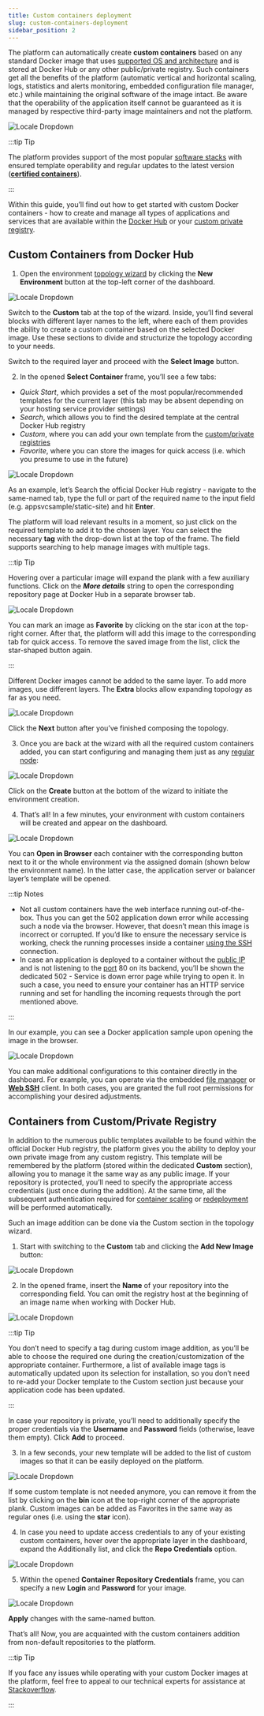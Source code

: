 ```yaml
---
title: Custom containers deployment
slug: custom-containers-deployment
sidebar_position: 2
---
```


The platform can automatically create **custom containers** based on any standard Docker image that uses [supported OS and architecture](/docs/container/container-image-requirements) and is stored at Docker Hub or any other public/private registry. Such containers get all the benefits of the platform (automatic vertical and horizontal scaling, logs, statistics and alerts monitoring, embedded configuration file manager, etc.) while maintaining the original software of the image intact. Be aware that the operability of the application itself cannot be guaranteed as it is managed by respective third-party image maintainers and not the platform.

![Locale Dropdown](./img/CustomContainersDeployment/01-paas-custom-container-images.png)

:::tip Tip

The platform provides support of the most popular [software stacks](/docs/quickstart/software-stack-versions) with ensured template operability and regular updates to the latest version (**[certified containers](/docs/container/container-deployment/certified-containers-deployment)**).

:::

Within this guide, you’ll find out how to get started with custom Docker containers - how to create and manage all types of applications and services that are available within the [Docker Hub](/docs/container/container-deployment/custom-containers-deployment) or your [custom private registry](/docs/container/container-deployment/custom-containers-deployment#containers-from-customprivate-registry).

## Custom Containers from Docker Hub

1. Open the environment [topology wizard](/docs/environment-management/setting-up-environment) by clicking the **New Environment** button at the top-left corner of the dashboard.

![Locale Dropdown](./img/CustomContainersDeployment/02-topology-wizard-custom-container.png)

Switch to the **Custom** tab at the top of the wizard. Inside, you’ll find several blocks with different layer names to the left, where each of them provides the ability to create a custom container based on the selected Docker image. Use these sections to divide and structurize the topology according to your needs.

Switch to the required layer and proceed with the **Select Image** button.

2. In the opened **Select Container** frame, you’ll see a few tabs:

- _Quick Start_, which provides a set of the most popular/recommended templates for the current layer (this tab may be absent depending on your hosting service provider settings)
- _Search_, which allows you to find the desired template at the central Docker Hub registry
- _Custom_, where you can add your own template from the [custom/private registries](/docs/container/container-deployment/custom-containers-deployment#containers-from-customprivate-registry)
- _Favorite_, where you can store the images for quick access (i.e. which you presume to use in the future)

![Locale Dropdown](./img/CustomContainersDeployment/03-wizard-search-for-image.png)

As an example, let’s Search the official Docker Hub registry - navigate to the same-named tab, type the full or part of the required name to the input field (e.g. appsvcsample/static-site) and hit **Enter**.

The platform will load relevant results in a moment, so just click on the required template to add it to the chosen layer. You can select the necessary **tag** with the drop-down list at the top of the frame. The field supports searching to help manage images with multiple tags.

:::tip Tip

Hovering over a particular image will expand the plank with a few auxiliary functions. Click on the **_More details_** string to open the corresponding repository page at Docker Hub in a separate browser tab.

<div style={{
    display:'flex',
    justifyContent: 'center',
    margin: '0 0 1rem 0'
}}>

![Locale Dropdown](./img/CustomContainersDeployment/04-docker-image-specifics.png)

</div>

You can mark an image as **Favorite** by clicking on the star icon at the top-right corner. After that, the platform will add this image to the corresponding tab for quick access. To remove the saved image from the list, click the star-shaped button again.

:::

Different Docker images cannot be added to the same layer. To add more images, use different layers. The **Extra** blocks allow expanding topology as far as you need.

<div style={{
    display:'flex',
    justifyContent: 'center',
    margin: '0 0 1rem 0'
}}>

![Locale Dropdown](./img/CustomContainersDeployment/05-build-environment-topology.png)

</div>

Click the **Next** button after you’ve finished composing the topology.

3. Once you are back at the wizard with all the required custom containers added, you can start configuring and managing them just as any [regular node](/docs/environment-management/setting-up-environment#configuring-nodes-resources-and-specifics):

![Locale Dropdown](./img/CustomContainersDeployment/06-create-custom-container-environment.png)

Сlick on the **Create** button at the bottom of the wizard to initiate the environment creation.

4. That’s all! In a few minutes, your environment with custom containers will be created and appear on the dashboard.

![Locale Dropdown](./img/CustomContainersDeployment/07-open-container-in-browser.png)

You can **Open in Browser** each container with the corresponding button next to it or the whole environment via the assigned domain (shown below the environment name). In the latter case, the application server or balancer layer’s template will be opened.

:::tip Notes

- Not all custom containers have the web interface running out-of-the-box. Thus you can get the 502 application down error while accessing such a node via the browser. However, that doesn’t mean this image is incorrect or corrupted. If you’d like to ensure the necessary service is working, check the running processes inside a container [using the SSH](/docs/container/custom-container-ssh-access) connection.
- In case an application is deployed to a container without the [public IP](/docs/application-setting/external-access-to-applications/public-ip) and is not listening to the [port](/docs/container/container-configuration/ports) 80 on its backend, you’ll be shown the dedicated 502 - Service is down error page while trying to open it. In such a case, you need to ensure your container has an HTTP service running and set for handling the incoming requests through the port mentioned above.

:::

In our example, you can see a Docker application sample upon opening the image in the browser.

<div style={{
    display:'flex',
    justifyContent: 'center',
    margin: '0 0 1rem 0'
}}>

![Locale Dropdown](./img/CustomContainersDeployment/08-example-docker-application.png)

</div>

You can make additional configurations to this container directly in the dashboard. For example, you can operate via the embedded [file manager](/docs/container/container-configuration/configuration-tools) or **[Web SSH](/docs/deployment-tools/ssh/ssh-access/web-ssh)** client. In both cases, you are granted the full root permissions for accomplishing your desired adjustments.

## Containers from Custom/Private Registry

In addition to the numerous public templates available to be found within the official Docker Hub registry, the platform gives you the ability to deploy your own private image from any custom registry. This template will be remembered by the platform (stored within the dedicated **Custom** section), allowing you to manage it the same way as any public image. If your repository is protected, you’ll need to specify the appropriate access credentials (just once during the addition). At the same time, all the subsequent authentication required for [container scaling](/docs/application-setting/scaling-and-clustering/horizontal-scaling) or [redeployment](/docs/category/container-deployment) will be performed automatically.

Such an image addition can be done via the Custom section in the topology wizard.

1. Start with switching to the **Custom** tab and clicking the **Add New Image** button:

![Locale Dropdown](<./img/CustomContainersDeployment/09-image-from-custom-registry%20(1).png>)

2. In the opened frame, insert the **Name** of your repository into the corresponding field. You can omit the registry host at the beginning of an image name when working with Docker Hub.

<div style={{
    display:'flex',
    justifyContent: 'center',
    margin: '0 0 1rem 0'
}}>

![Locale Dropdown](./img/CustomContainersDeployment/10-private-registry-credentials.png)

</div>

:::tip Tip

You don’t need to specify a tag during custom image addition, as you’ll be able to choose the required one during the creation/customization of the appropriate container. Furthermore, a list of available image tags is automatically updated upon its selection for installation, so you don’t need to re-add your Docker template to the Custom section just because your application code has been updated.

:::

In case your repository is private, you’ll need to additionally specify the proper credentials via the **Username** and **Password** fields (otherwise, leave them empty). Click **Add** to proceed.

3. In a few seconds, your new template will be added to the list of custom images so that it can be easily deployed on the platform.

![Locale Dropdown](./img/CustomContainersDeployment/11-add-image-from-custom-registry.png)

If some custom template is not needed anymore, you can remove it from the list by clicking on the **bin** icon at the top-right corner of the appropriate plank. Custom images can be added as Favorites in the same way as regular ones (i.e. using the **star** icon).

4. In case you need to update access credentials to any of your existing custom containers, hover over the appropriate layer in the dashboard, expand the Additionally list, and click the **Repo Credentials** option.

![Locale Dropdown](./img/CustomContainersDeployment/12-edit-repo-credentials.png)

5. Within the opened **Container Repository Credentials** frame, you can specify a new **Login** and **Password** for your image.

<div style={{
    display:'flex',
    justifyContent: 'center',
    margin: '0 0 1rem 0'
}}>

![Locale Dropdown](./img/CustomContainersDeployment/13-change-container-repository-credentials.png)

</div>

**Apply** changes with the same-named button.

That’s all! Now, you are acquainted with the custom containers addition from non-default repositories to the platform.

:::tip Tip

If you face any issues while operating with your custom Docker images at the platform, feel free to appeal to our technical experts for assistance at [Stackoverflow](https://stackoverflow.com/questions/tagged/jelastic).

:::
